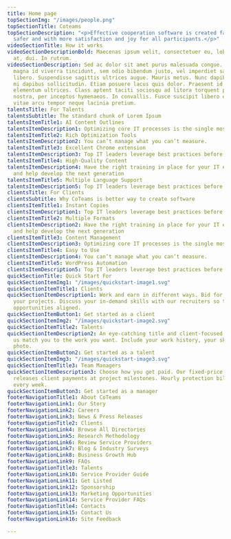 ```yaml
---
title: Home page
topSectionImg: "/images/people.png"
topSectionTitle: Coteams
topSectionDescription: "<p>Effective cooperation software is created faster, cheaper,
  safer and with more satisfaction and joy for all participants.</p>"
videoSectionTitle: How it works
videoSectionDescriptionBold: Maecenas ipsum velit, consectetuer eu, lobortis ut, dictum
  at, dui. In rutrum.
videoSectionDescription: Sed ac dolor sit amet purus malesuada congue. In laoreet,
  magna id viverra tincidunt, sem odio bibendum justo, vel imperdiet sapien wisi sed
  libero. Suspendisse sagittis ultrices augue. Mauris metus. Nunc dapibus tortor vel
  mi dapibus sollicitudin. Etiam posuere lacus quis dolor. Praesent id justo in neque
  elementum ultrices. Class aptent taciti sociosqu ad litora torquent per conubia
  nostra, per inceptos hymenaeos. In convallis. Fusce suscipit libero eget elit. Praesent
  vitae arcu tempor neque lacinia pretium.
talentsTitle: For Talents
talentsSubtitle: The standard chunk of Lorem Ipsum
talentsItemTitle1: AI Content Outlines
talentsItemDescription1: Optimizing core IT processes is the single most important
talentsItemTitle2: Rich Optimization Tools
talentsItemDescription2: You can’t manage what you can’t measure.
talentsItemTitle3: Excellent Chrome extension
talentsItemDescription3: Top IT leaders leverage best practices before they start
talentsItemTitle4: High-Quality Content
talentsItemDescription4: Have the right training in place for your IT executive team
  and help develop the next generation
talentsItemTitle5: Multiple Language Support
talentsItemDescription5: Top IT leaders leverage best practices before they start
clientsTitle: For Clients
clientsSubtitle: Why CoTeams is better way to create software
clientsItemTitle1: Instant Copies
clientsItemDescription1: Top IT leaders leverage best practices before they start
clientsItemTitle2: Multiple Formats
clientsItemDescription2: Have the right training in place for your IT executive team
  and help develop the next generation
clientsItemTitle3: Content Management
clientsItemDescription3: Optimizing core IT processes is the single most important
clientsItemTitle4: Easy to Use
clientsItemDescription4: You can’t manage what you can’t measure.
clientsItemTitle5: WordPress Automation
clientsItemDescription5: Top IT leaders leverage best practices before they start
quickSectionTitle: Quick Start For
quickSectionItemImg1: "/images/quickstart-image1.svg"
quickSectionItemTitle1: Clients
quickSectionItemDescription1: Work and earn in different ways. Bid for jobs. Pitch
  your projects. Discuss your in-demand skills with our recruiters so they can find
  opportunities aligned.
quickSectionItemButton1: Get started as a client
quickSectionItemImg2: "/images/quickstart-image2.svg"
quickSectionItemTitle2: Talents
quickSectionItemDescription2: An eye-catching title and client-focused overview help
  us match you to the work you want. Include your work history, your skills, and your
  photo.
quickSectionItemButton2: Get started as a talent
quickSectionItemImg3: "/images/quickstart-image3.svg"
quickSectionItemTitle3: Team Managers
quickSectionItemDescription3: Choose how you get paid. Our fixed-price protection
  releases client payments at project milestones. Hourly protection bills clients
  every week.
quickSectionItemButton3: Get started as a manager
footerNavigationTitle1: About CoTeams
footerNavigationLink1: Our Story
footerNavigationLink2: Careers
footerNavigationLink3: News & Press Releases
footerNavigationTitle2: Clients
footerNavigationLink4: Browse All Directories
footerNavigationLink5: Research Methodology
footerNavigationLink6: Review Service Providers
footerNavigationLink7: Blog & Industry Surveys
footerNavigationLink8: Business Growth Hub
footerNavigationLink9: FAQs
footerNavigationTitle3: Talents
footerNavigationLink10: Service Provider Guide
footerNavigationLink11: Get Listed
footerNavigationLink12: Sponsorship
footerNavigationLink13: Marketing Opportunities
footerNavigationLink14: Service Provider FAQs
footerNavigationTitle4: Contacts
footerNavigationLink15: Contact Us
footerNavigationLink16: Site Feedback

---
```

